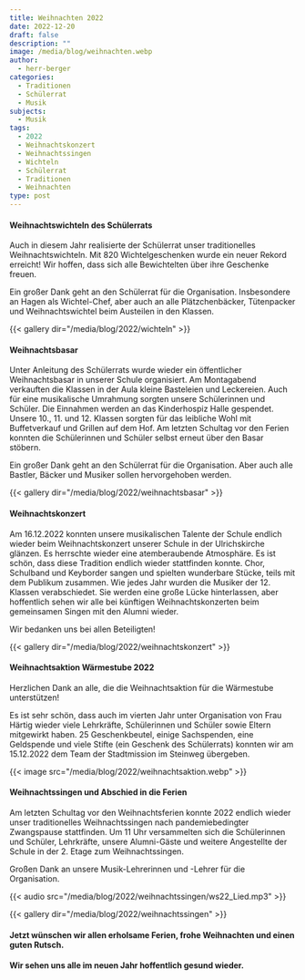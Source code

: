 ```yaml
---
title: Weihnachten 2022
date: 2022-12-20
draft: false
description: ""
image: /media/blog/weihnachten.webp
author:
  - herr-berger
categories:
  - Traditionen
  - Schülerrat
  - Musik
subjects:
  - Musik
tags:
  - 2022
  - Weihnachtskonzert
  - Weihnachtssingen
  - Wichteln
  - Schülerrat
  - Traditionen
  - Weihnachten
type: post
---
```

#### Weihnachtswichteln des Schülerrats

Auch in diesem Jahr realisierte der Schülerrat unser traditionelles Weihnachtswichteln. Mit 820 Wichtelgeschenken wurde ein neuer Rekord erreicht! Wir hoffen, dass sich alle Bewichtelten über ihre Geschenke freuen.

Ein großer Dank geht an den Schülerrat für die Organisation. Insbesondere an Hagen als Wichtel-Chef, aber auch an alle Plätzchenbäcker, Tütenpacker und Weihnachtswichtel beim Austeilen in den Klassen.

{{< gallery dir="/media/blog/2022/wichteln" >}}

#### Weihnachtsbasar

Unter Anleitung des Schülerrats wurde wieder ein öffentlicher Weihnachtsbasar in unserer Schule organisiert. Am Montagabend verkauften die Klassen in der Aula kleine Basteleien und Leckereien. Auch für eine musikalische Umrahmung sorgten unsere Schülerinnen und Schüler. Die Einnahmen werden an das Kinderhospiz Halle gespendet. Unsere 10., 11. und 12. Klassen sorgten für das leibliche Wohl mit Buffetverkauf und Grillen auf dem Hof. Am letzten Schultag vor den Ferien konnten die Schülerinnen und Schüler selbst erneut über den Basar stöbern.

Ein großer Dank geht an den Schülerrat für die Organisation. Aber auch alle Bastler, Bäcker und Musiker sollen hervorgehoben werden.

{{< gallery dir="/media/blog/2022/weihnachtsbasar" >}}

#### Weihnachtskonzert

Am 16.12.2022 konnten unsere musikalischen Talente der Schule endlich wieder beim Weihnachtskonzert unserer Schule in der Ulrichskirche glänzen. Es herrschte wieder eine atemberaubende Atmosphäre. Es ist schön, dass diese Tradition endlich wieder stattfinden konnte. Chor, Schulband und Keyborder sangen und spielten wunderbare Stücke, teils mit dem Publikum zusammen. Wie jedes Jahr wurden die Musiker der 12. Klassen verabschiedet. Sie werden eine große Lücke hinterlassen, aber hoffentlich sehen wir alle bei künftigen Weihnachtskonzerten beim gemeinsamen Singen mit den Alumni wieder.

Wir bedanken uns bei allen Beteiligten!

{{< gallery dir="/media/blog/2022/weihnachtskonzert" >}}

#### Weihnachtsaktion Wärmestube 2022

Herzlichen Dank an alle, die die Weihnachtsaktion für die Wärmestube unterstützen!

Es ist sehr schön, dass auch im vierten Jahr unter Organisation von Frau Härtig wieder viele Lehrkräfte, Schülerinnen
und Schüler sowie Eltern mitgewirkt haben. 25 Geschenkbeutel, einige
Sachspenden, eine Geldspende und viele Stifte (ein Geschenk des Schülerrats)
konnten wir am 15.12.2022 dem Team der Stadtmission im Steinweg übergeben.

{{< image src="/media/blog/2022/weihnachtsaktion.webp" >}}

#### Weihnachtssingen und Abschied in die Ferien

Am letzten Schultag vor den Weihnachtsferien konnte 2022 endlich wieder unser traditionelles Weihnachtssingen nach pandemiebedingter Zwangspause stattfinden. Um 11 Uhr versammelten sich die Schülerinnen und Schüler, Lehrkräfte, unsere Alumni-Gäste und weitere Angestellte der Schule in der 2. Etage zum Weihnachtssingen.

Großen Dank an unsere Musik-Lehrerinnen und -Lehrer für die Organisation.

{{< audio src="/media/blog/2022/weihnachtssingen/ws22_Lied.mp3" >}}

{{< gallery dir="/media/blog/2022/weihnachtssingen" >}}

#### Jetzt wünschen wir allen erholsame Ferien, frohe Weihnachten und einen guten Rutsch.

#### Wir sehen uns alle im neuen Jahr hoffentlich gesund wieder.




